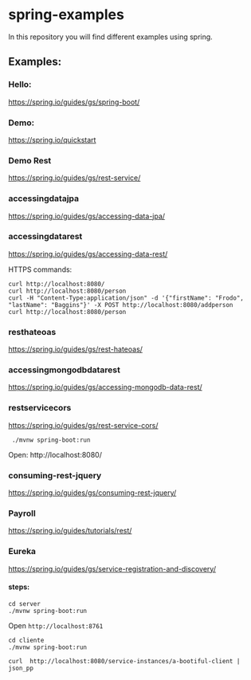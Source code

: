 # spring-examples
In this repository you will find different examples using spring.

## Examples:

### Hello:
https://spring.io/guides/gs/spring-boot/

### Demo:
https://spring.io/quickstart

### Demo Rest
https://spring.io/guides/gs/rest-service/

### accessingdatajpa
https://spring.io/guides/gs/accessing-data-jpa/

### accessingdatarest
https://spring.io/guides/gs/accessing-data-rest/

HTTPS commands:
```
curl http://localhost:8080/
curl http://localhost:8080/person
curl -H "Content-Type:application/json" -d '{"firstName": "Frodo", "lastName": "Baggins"}' -X POST http://localhost:8080/addperson
curl http://localhost:8080/person
```

### resthateoas
https://spring.io/guides/gs/rest-hateoas/

### accessingmongodbdatarest
https://spring.io/guides/gs/accessing-mongodb-data-rest/

### restservicecors
https://spring.io/guides/gs/rest-service-cors/

```
 ./mvnw spring-boot:run

```
Open: http://localhost:8080/

### consuming-rest-jquery
https://spring.io/guides/gs/consuming-rest-jquery/

### Payroll
https://spring.io/guides/tutorials/rest/

### Eureka
https://spring.io/guides/gs/service-registration-and-discovery/
#### steps:
```shell
cd server
./mvnw spring-boot:run
```

Open ``http://localhost:8761``

```shell
cd cliente
./mvnw spring-boot:run
```

```shell
curl  http://localhost:8080/service-instances/a-bootiful-client | json_pp
```

